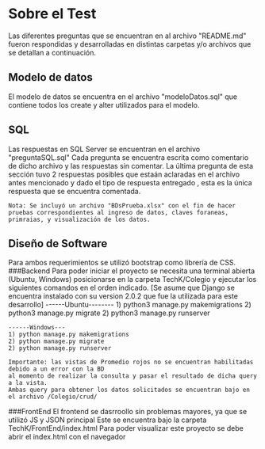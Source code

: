 # Sobre el Test
Las diferentes preguntas que se encuentran en al archivo "README.md" fueron respondidas y desarrolladas en distintas carpetas y/o archivos que se detallan a continuación.

## Modelo de datos
El modelo de datos se encuentra en el archivo "modeloDatos.sql"
que contiene todos los create y alter utilizados para el modelo.

## SQL
Las respuestas en SQL Server se encuentran en el archivo "preguntaSQL.sql"
Cada pregunta se encuentra escrita como comentario de dicho archivo y las respuestas sin comentar.
La última pregunta de esta sección tuvo 2 respuestas posibles que estaán aclaradas en el archivo antes mencionado y dado el tipo de respuesta entregado , esta es la única respuesta que se encuentra comentada.

	Nota: Se incluyó un archivo "BDsPrueba.xlsx" con el fin de hacer pruebas correspondientes al ingreso de datos, claves foraneas, primraias, y visualización de los datos.

## Diseño de Software
Para ambos requerimientos se utilizó bootstrap como librería de CSS.
###Backend
	Para poder iniciar el proyecto se necesita una terminal abierta (Ubuntu, Windows)
	posicionarse en la carpeta TechK/Colegio y ejecutar los siguientes comandos en el orden indicado.
	[Se asume que Django se encuentra instalado con su version 2.0.2 que fue la utilizada para este desarrollo]
	------Ubuntu--------
	1) python3 manage.py makemigrations
	2) python3 manage.py migrate
	2) python3 manage.py runserver

	------Windows---
	1) python manage.py makemigrations
	2) python manage.py migrate
	2) python manage.py runserver

	Importante: las vistas de Promedio rojos no se encuentran habilitadas debido a un error con la BD
	al momento de realizar la consulta y pasar el resultado de dicha query a la vista.
	Ambas query para obtener los datos solicitados se encuentran bajo en el archivo /Colegio/crud/

###FrontEnd
	El frontend se dasrroollo sin problemas mayores, ya que se utilizó JS y JSON principal
	Este se encuentra bajo la carpeta TechK/FrontEnd/index.html
	Para poder visualizar este proyecto se debe abrir el index.html con el navegador
